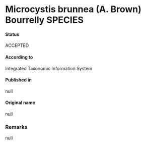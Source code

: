 # Microcystis brunnea (A. Brown) Bourrelly SPECIES

#### Status
ACCEPTED

#### According to
Integrated Taxonomic Information System

#### Published in
null

#### Original name
null

### Remarks
null